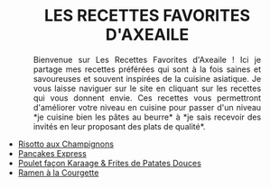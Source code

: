<div style="position: fixed; top: 0; left: 0; width: 200px; height: 100vh; background-image: url('photocuisine.jpeg');">
</div>
<div style="position: fixed; top: 0; right: 0; width: 200px; height: 100vh; background-image: url('dinnertable.jpeg');">
</div>

<div style="text-align: center;">
  <h1>LES RECETTES FAVORITES D'AXEAILE</h1>
</div>

<p style="margin-left: 10%; margin-right: 10%; text-align: justify;">
        Bienvenue sur Les Recettes Favorites d'Axeaile ! Ici je partage mes recettes préférées qui sont à la fois saines et savoureuses et souvent inspirées de la cuisine asiatique. Je vous laisse naviguer sur le site en cliquant sur les recettes qui vous donnent envie. Ces recettes vous permettront d'améliorer votre niveau en cuisine pour passer d'un niveau *je cuisine bien les pâtes au beurre* à *je sais recevoir des invités en leur proposant des plats de qualité*. 
</p>

- [Risotto aux Champignons][id] 
- [Pancakes Express][id1] 
- [Poulet façon Karaage & Frites de Patates Douces][id2]
- [Ramen à la Courgette][id3]

[id]: risotto.md
[id1]: pancakesexpress.md
[id2]: poulet.md
[id3]: ramencourgette.md
